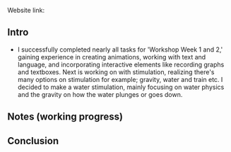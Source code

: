 Website link:

## Intro
- I successfully completed nearly all tasks for 'Workshop Week 1 and 2,' gaining experience in creating animations, working with text and language, and incorporating interactive elements like recording graphs and textboxes. Next is working on with stimulation, realizing there's many options on stimulation for example; gravity, water and train etc. I decided to make a water stimulation, mainly focusing on water physics and the gravity on how the water plunges or goes down. 

## Notes (working progress)



## Conclusion
